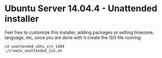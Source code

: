 # Ubuntu Server 14.04.4 - Unattended installer

Feel free to customize this installer, adding packages or setting timezone, language, etc, once you are done with it create the ISO file running:

```shell
cd unattended_ubtu_srv_1404
./create_unattended_iso.sh 
```



